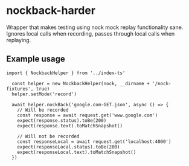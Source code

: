 # nockback-harder

Wrapper that makes testing using nock mock replay functionality sane. Ignores local calls when recording, passes through local calls when replaying.

## Example usage

```
import { NockbackHelper } from '../index-ts'

  const helper = new NockbackHelper(nock, __dirname + '/nock-fixtures', true)
  helper.setMode('record')

  await helper.nockBack('google.com-GET.json', async () => {
    // Will be recorded
    const response = await request.get('www.google.com')
    expect(response.status).toBe(200)
    expect(response.text).toMatchSnapshot()
    
    // Will not be recorded
    const responseLocal = await request.get('localhost:4000')
    expect(responseLocal.status).toBe(200)
    expect(responseLocal.text).toMatchSnapshot()
  })
```
